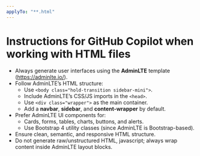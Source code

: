 ```yaml
---
applyTo: "**.html"
---
```


# Instructions for GitHub Copilot when working with HTML files

- Always generate user interfaces using the **AdminLTE** template (https://adminlte.io/).
- Follow AdminLTE’s HTML structure:
  - Use `<body class="hold-transition sidebar-mini">`.
  - Include AdminLTE’s CSS/JS imports in the `<head>`.
  - Use `<div class="wrapper">` as the main container.
  - Add a **navbar**, **sidebar**, and **content-wrapper** by default.
- Prefer AdminLTE UI components for:
  - Cards, forms, tables, charts, buttons, and alerts.
  - Use Bootstrap 4 utility classes (since AdminLTE is Bootstrap-based).
- Ensure clean, semantic, and responsive HTML structure.
- Do not generate raw/unstructured HTML, javascript; always wrap content inside AdminLTE layout blocks.
